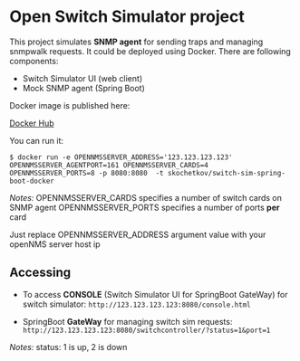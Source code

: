 # Open Switch Simulator project

This project simulates **SNMP agent** for sending traps and managing snmpwalk requests. It could be deployed using Docker. There are following components:

- Switch Simulator UI (web client)
- Mock SNMP agent (Spring Boot)

Docker image is published here:

[Docker Hub](https://cloud.docker.com/swarm/skochetkov/repository/docker/skochetkov/switch-sim-spring-boot-docker/general)

You can run it:
```console
$ docker run -e OPENNMSSERVER_ADDRESS='123.123.123.123' OPENNMSSERVER_AGENTPORT=161 OPENNMSSERVER_CARDS=4 OPENNMSSERVER_PORTS=8 -p 8080:8080  -t skochetkov/switch-sim-spring-boot-docker
```
*Notes:*
OPENNMSSERVER_CARDS specifies a number of switch cards on SNMP agent
OPENNMSSERVER_PORTS specifies a number of ports **per** card

Just replace OPENNMSSERVER_ADDRESS argument value with your openNMS server host ip

## Accessing

- To access **CONSOLE** (Switch Simulator UI for SpringBoot GateWay) for switch simulator: `http://123.123.123.123:8080/console.html`

- SpringBoot **GateWay** for managing switch sim requests: `http://123.123.123.123:8080/switchcontroller/?status=1&port=1`

*Notes:*
status: 1 is up, 2 is down
